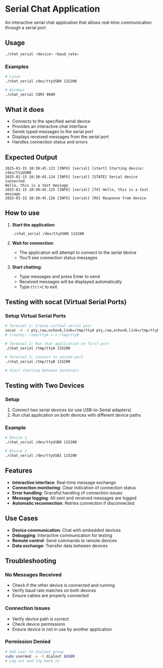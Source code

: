 # Serial Chat Application

An interactive serial chat application that allows real-time communication through a serial port.

## Usage

```bash
./chat_serial <device> <baud_rate>
```

### Examples
```bash
# Linux
./chat_serial /dev/ttyUSB0 115200

# Windows
./chat_serial COM3 9600
```

## What it does

- Connects to the specified serial device
- Provides an interactive chat interface
- Sends typed messages to the serial port
- Displays received messages from the serial port
- Handles connection status and errors

## Expected Output

```
2025-01-15 10:30:45.123 [INFO] [serial] [start] Starting device: /dev/ttyUSB0
2025-01-15 10:30:45.124 [INFO] [serial] [STATE] Serial device connected
Hello, this is a test message
2025-01-15 10:30:45.125 [INFO] [serial] [TX] Hello, this is a test message
2025-01-15 10:30:45.126 [INFO] [serial] [RX] Response from device
```

## How to use

1. **Start the application**:
   ```bash
   ./chat_serial /dev/ttyUSB0 115200
   ```

2. **Wait for connection**:
   - The application will attempt to connect to the serial device
   - You'll see connection status messages

3. **Start chatting**:
   - Type messages and press Enter to send
   - Received messages will be displayed automatically
   - Type `Ctrl+C` to exit

## Testing with socat (Virtual Serial Ports)

### Setup Virtual Serial Ports
```bash
# Terminal 1: Create virtual serial pair
socat -d -d pty,raw,echo=0,link=/tmp/ttyA pty,raw,echo=0,link=/tmp/ttyB
# Creates: /tmp/ttyA <-> /tmp/ttyB

# Terminal 2: Run chat application on first port
./chat_serial /tmp/ttyA 115200

# Terminal 3: Connect to second port
./chat_serial /tmp/ttyB 115200

# Start chatting between terminals
```

## Testing with Two Devices

### Setup
1. Connect two serial devices (or use USB-to-Serial adapters)
2. Run chat application on both devices with different device paths

### Example
```bash
# Device 1
./chat_serial /dev/ttyUSB0 115200

# Device 2  
./chat_serial /dev/ttyUSB1 115200
```

## Features

- **Interactive interface**: Real-time message exchange
- **Connection monitoring**: Clear indication of connection status
- **Error handling**: Graceful handling of connection issues
- **Message logging**: All sent and received messages are logged
- **Automatic reconnection**: Retries connection if disconnected

## Use Cases

- **Device communication**: Chat with embedded devices
- **Debugging**: Interactive communication for testing
- **Remote control**: Send commands to remote devices
- **Data exchange**: Transfer data between devices

## Troubleshooting

### No Messages Received
- Check if the other device is connected and running
- Verify baud rate matches on both devices
- Ensure cables are properly connected

### Connection Issues
- Verify device path is correct
- Check device permissions
- Ensure device is not in use by another application

### Permission Denied
```bash
# Add user to dialout group
sudo usermod -a -G dialout $USER
# Log out and log back in
```
